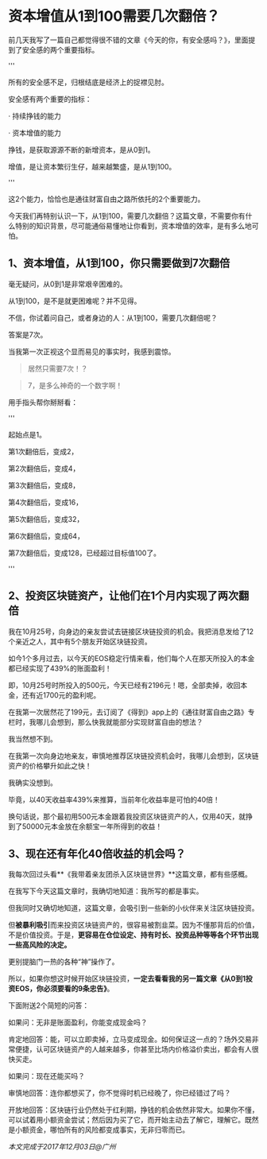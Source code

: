 # 资本增值从1到100需要几次翻倍？

前几天我写了一篇自己都觉得很不错的文章《今天的你，有安全感吗？》，里面提到了安全感的两个重要指标。

'''

所有的安全感不足，归根结底是经济上的捉襟见肘。

安全感有两个重要的指标：

· 持续挣钱的能力

· 资本增值的能力

挣钱，是获取源源不断的新增资本，是从0到1。

增值，是让资本繁衍生仔，越来越繁盛，是从1到100。

'''

这2个能力，恰恰也是通往财富自由之路所依托的2个重要能力。

今天我们再特别认识一下，从1到100，需要几次翻倍？这篇文章，不需要你有什么特别的知识背景，尽可能通俗易懂地让你看到，资本增值的效率，是有多么地可怕。

## 1、资本增值，从1到100，你只需要做到7次翻倍

毫无疑问，从0到1是非常艰辛困难的。

从1到100，是不是就更困难呢？并不见得。

不信，你试着问自己，或者身边的人：从1到100，需要几次翻倍呢？

答案是7次。

当我第一次正视这个显而易见的事实时，我感到震惊。

> 居然只需要7次！？

> 7，是多么神奇的一个数字啊！

用手指头帮你掰掰看：

'''

起始点是1。

第1次翻倍后，变成2，

第2次翻倍后，变成4，

第3次翻倍后，变成8，

第4次翻倍后，变成16，

第5次翻倍后，变成32，

第6次翻倍后，变成64，

第7次翻倍后，变成128，已经超过目标值100了。

'''

## 2、投资区块链资产，让他们在1个月内实现了两次翻倍

我在10月25号，向身边的亲友尝试去链接区块链投资的机会。我把消息发给了12个亲近之人，其中有5个朋友开始区块链投资。

如今1个多月过去，以今天的EOS稳定行情来看，他们每个人在那天所投入的本金都已经实现了439%的账面盈利！

即，10月25号时所投入的500元，今天已经有2196元！嗯，全部卖掉，收回本金，还有近1700元的盈利呢。

在我第一次居然花了199元，去订阅了《得到》app上的《通往财富自由之路》专栏时，我哪儿会想到，那么快我就能部分实现财富自由的想法？

我当然想不到。

在我第一次向身边地亲友，审慎地推荐区块链投资机会时，我哪儿会想到，区块链资产的价格攀升如此之快！

我确实没想到。

毕竟，以40天收益率439%来推算，当前年化收益率是可怕的40倍！

换句话说，那个最初用500元本金跟着我投资区块链资产的人，仅用40天，就挣到了50000元本金放在余额宝一年所得到的收益！

## 3、现在还有年化40倍收益的机会吗？

我每次回过头看**《我带着亲友团杀入区块链世界》**这篇文章，都有些感概。

在我写下今天这篇文章时，我确切地知道：我所写的都是事实。

但我同时又确切地知道，这篇文章，会吸引到一些新的小伙伴来关注区块链投资。

但**被暴利吸引**而来投资区块链资产的，很容易被割韭菜。因为不懂那背后的价值，不是价值投资。于是，**更容易在仓位设定、持有时长、投资品种等等各个环节出现一些高风险的决定。**

更别提脑门一热的各种“神”操作了。

所以，如果你想这时候开始区块链投资，**一定去看看我的另一篇文章《从0到1投资EOS，你必须要看的9条忠告》**。

下面附送2个简短的问答：

如果问：无非是账面盈利，你能变成现金吗？

肯定地回答：能，可以立即卖掉，立马变成现金。如何保证这一点的？场外交易非常便捷，认可区块链资产的人越来越多，你甚至比场内价格溢价卖出，都会有人很快买走。

如果问：现在还能买吗？

审慎地回答：连你都想买了，你不觉得时机已经晚了，你已经错过了吗？

开放地回答：区块链行业仍然处于红利期，挣钱的机会依然非常大。如果你不懂，可以试着用小额资金尝试；然后因为买了它，而开始主动去了解它，理解它。既然是小额资金，哪怕所有的风险都变成事实，无非归零而已。

_本文完成于2017年12月03日@广州_